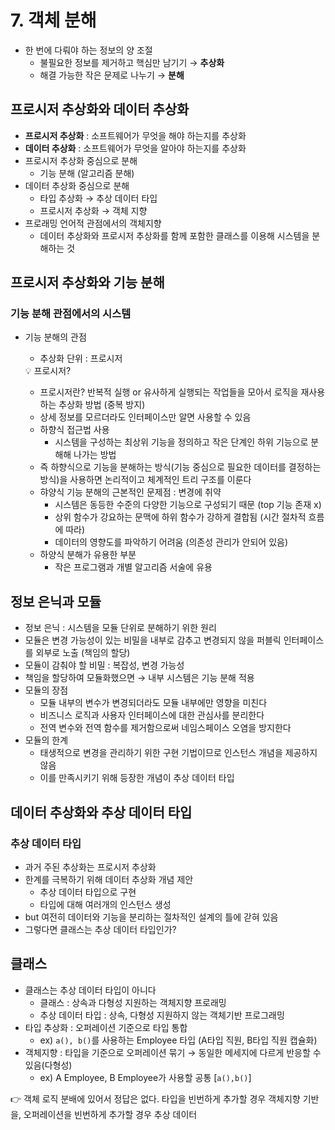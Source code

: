 # 7. 객체 분해

- 한 번에 다뤄야 하는 정보의 양 조절
    - 불필요한 정보를 제거하고 핵심만 남기기 → **추상화**
    - 해결 가능한 작은 문제로 나누기 → **분해**

## 프로시저 추상화와 데이터 추상화

- **프로시저 추상화** : 소프트웨어가 무엇을 해야 하는지를 추상화
- **데이터 추상화** : 소프트웨어가 무엇을 알아야 하는지를 추상화
- 프로시저 추상화 중심으로 분해
    - 기능 분해 (알고리즘 분해)
- 데이터 추상화 중심으로 분해
    - 타입 추상화 → 추상 데이터 타입
    - 프로시저 추상화 → 객체 지향
- 프로래밍 언어적 관점에서의 객체지향
    - 데이터 추상화와 프로시저 추상화를 함께 포함한 클래스를 이용해 시스템을 분해하는 것

## 프로시저 추상화와 기능 분해

### 기능 분해 관점에서의 시스템

- 기능 분해의 관점
    - 추상화 단위 : 프로시저
    
    <aside>
    💡 프로시저?
    
    - 프로시저란? 반복적 실행 or 유사하게 실행되는 작업들을 모아서 로직을 재사용하는 추상화 방법 (중복 방지)
    - 상세 정보를 모르더라도 인터페이스만 알면 사용할 수 있음
    </aside>
    
    - 하향식 접근법 사용
        - 시스템을 구성하는 최상위 기능을 정의하고 작은 단계인 하위 기능으로 분해해 나가는 방법
    - 즉 하향식으로 기능을 분해하는 방식(기능 중심으로 필요한 데이터를 결정하는 방식)을 사용하면 논리적이고 체계적인 트리 구조를 이룬다
    - 햐양식 기능 분해의 근본적인 문제점 : 변경에 취약
        - 시스템은 동등한 수준의 다양한 기능으로 구성되기 때문 (top 기능 존재 x)
        - 상위 함수가 강요하는 문맥에 하위 함수가 강하게 결합됨 (시간 절차적 흐름에 따라)
        - 데이터의 영향도를 파악하기 어려움 (의존성 관리가 안되어 있음)
    - 하양식 분해가 유용한 부분
        - 작은 프로그램과 개별 알고리즘 서술에 유용

## 정보 은닉과 모듈

- 정보 은닉 : 시스템을 모듈 단위로 분해하기 위한 원리
- 모듈은 변경 가능성이 있는 비밀을 내부로 감추고 변경되지 않을 퍼블릭 인터페이스를 외부로 노출 (책임의 할당)
- 모듈이 감춰야 할 비밀 : 복잡성, 변경 가능성
- 책임을 할당하여 모듈화했으면 → 내부 시스템은 기능 분해 적용
- 모듈의 장점
    - 모듈 내부의 변수가 변경되더라도 모듈 내부에만 영향을 미친다
    - 비즈니스 로직과 사용자 인터페이스에 대한 관심사를 분리한다
    - 전역 변수와 전역 함수를 제거함으로써 네임스페이스 오염을 방지한다
- 모듈의 한계
    - 태생적으로 변경을 관리하기 위한 구현 기법이므로 인스턴스 개념을 제공하지 않음
    - 이를 만족시키기 위해 등장한 개념이 추상 데이터 타입

## 데이터 추상화와 추상 데이터 타입

### 추상 데이터 타입

- 과거 주된 추상화는 프로시저 추상화
- 한계를 극복하기 위해 데이터 추상화 개념 제안
    - 추상 데이터 타입으로 구현
    - 타입에 대해 여러개의 인스턴스 생성
- but 여전히 데이터와 기능을 분리하는 절차적인 설계의 틀에 갇혀 있음
- 그렇다면 클래스는 추상 데이터 타입인가?

## 클래스

- 클래스는 추상 데이터 타입이 아니다
    - 클래스 : 상속과 다형성 지원하는 객체지향 프로래밍
    - 추상 데이터 타입 : 상속, 다형성 지원하지 않는 객체기반 프로그래밍
- 타입 추상화 : 오퍼레이션 기준으로 타입 통합
    - ex) `a(), b()`를 사용하는 Employee 타입 (A타입 직원, B타입 직원 캡슐화)
- 객체지향 : 타입을 기준으로 오퍼레이션 묶기 → 동일한 메세지에 다르게 반응할 수 있음(다형성)
    - ex) A Employee, B Employee가 사용할 공통 [`a(),b()`]

👉 객체 로직 분배에 있어서 정답은 없다. 타입을 빈번하게 추가할 경우 객체지향 기반을, 오퍼레이션을 빈번하게 추가할 경우 추상 데이터